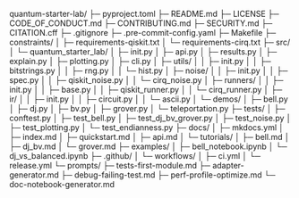 quantum-starter-lab/
├─ pyproject.toml
├─ README.md
├─ LICENSE
├─ CODE_OF_CONDUCT.md
├─ CONTRIBUTING.md
├─ SECURITY.md
├─ CITATION.cff
├─ .gitignore
├─ .pre-commit-config.yaml
├─ Makefile
├─ constraints/
│ ├─ requirements-qiskit.txt
│ └─ requirements-cirq.txt
├─ src/
│ └─ quantum_starter_lab/
│ ├─ init.py
│ ├─ api.py
│ ├─ results.py
│ ├─ explain.py
│ ├─ plotting.py
│ ├─ cli.py
│ ├─ utils/
│ │ ├─ init.py
│ │ ├─ bitstrings.py
│ │ ├─ rng.py
│ │ └─ hist.py
│ ├─ noise/
│ │ ├─ init.py
│ │ ├─ spec.py
│ │ ├─ qiskit_noise.py
│ │ └─ cirq_noise.py
│ ├─ runners/
│ │ ├─ init.py
│ │ ├─ base.py
│ │ ├─ qiskit_runner.py
│ │ └─ cirq_runner.py
│ ├─ ir/
│ │ ├─ init.py
│ │ ├─ circuit.py
│ │ └─ ascii.py
│ └─ demos/
│ ├─ bell.py
│ ├─ dj.py
│ ├─ bv.py
│ ├─ grover.py
│ └─ teleportation.py
├─ tests/
│ ├─ conftest.py
│ ├─ test_bell.py
│ ├─ test_dj_bv_grover.py
│ ├─ test_noise.py
│ ├─ test_plotting.py
│ └─ test_endianness.py
├─ docs/
│ ├─ mkdocs.yml
│ ├─ index.md
│ ├─ quickstart.md
│ ├─ api.md
│ └─ tutorials/
│ ├─ bell.md
│ ├─ dj_bv.md
│ └─ grover.md
├─ examples/
│ ├─ bell_notebook.ipynb
│ └─ dj_vs_balanced.ipynb
├─ .github/
│ └─ workflows/
│ ├─ ci.yml
│ └─ release.yml
└─ prompts/
├─ tests-first-module.md
├─ adapter-generator.md
├─ debug-failing-test.md
├─ perf-profile-optimize.md
└─ doc-notebook-generator.md